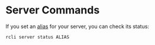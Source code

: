 # Server Commands

If you set an [alias](./aliases.md) for your server, you can check its status:

```shell
rcli server status ALIAS
```
